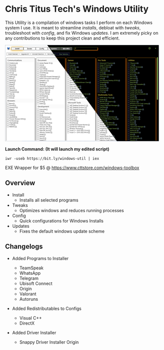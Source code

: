 # Chris Titus Tech's Windows Utility

This Utility is a compilation of windows tasks I perform on each Windows system I use. It is meant to streamline *installs*, debloat with *tweaks*, troubleshoot with *config*, and fix Windows *updates*. I am extremely picky on any contributions to keep this project clean and efficient. 

![screen-install](screen-install.png)

**Launch Command: (It will launch my edited script)**

```
iwr -useb https://bit.ly/windows-util | iex
```

EXE Wrapper for $5 @ https://www.cttstore.com/windows-toolbox

## Overview

- Install
  - Installs all selected programs
- Tweaks
  - Optimizes windows and reduces running processes
- Config
  - Quick configurations for Windows Installs
- Updates
  - Fixes the default windows update scheme


## Changelogs

- Added Programs to Installer
  - TeamSpeak
  - WhatsApp
  - Telegram
  - Ubisoft Connect
  - Origin
  - Valorant
  - Autoruns
  
- Added Redistributables to Configs
  - Visual C++
  - DirectX
  
- Added Driver Installer
  - Snappy Driver Installer Origin
  
  
